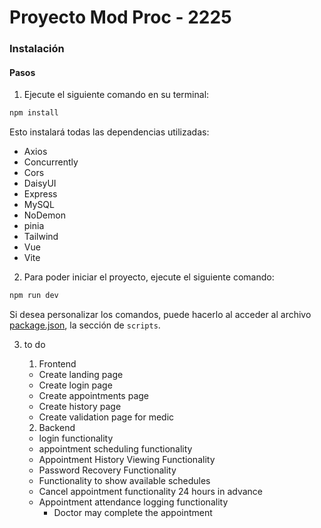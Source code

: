 # Proyecto Mod Proc - 2225
### Instalación

#### Pasos

1. Ejecute el siguiente comando en su terminal:
```bash
npm install
```

Esto instalará todas las dependencias utilizadas:
- Axios
- Concurrently
- Cors
- DaisyUI
- Express
- MySQL
- NoDemon
- pinia
- Tailwind
- Vue
- Vite

2. Para poder iniciar el proyecto, ejecute el siguiente comando:

```bash
npm run dev
```

Si desea personalizar los comandos, puede hacerlo al acceder al archivo [package.json](./package.json), la sección de ```scripts```.

3. to do

    1. Frontend 
    - Create landing page
    - Create login page 
    - Create appointments page 
    - Create history page 
    - Create validation page for medic

    2. Backend 
    - login functionality 
    - appointment scheduling functionality 
    - Appointment History Viewing Functionality 
    - Password Recovery Functionality 
    - Functionality to show available schedules 
    - Cancel appointment functionality 24 hours in advance 
    - Appointment attendance logging functionality 
        - Doctor may complete the appointment


